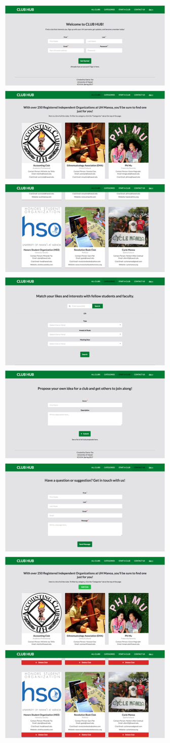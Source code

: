 ![](https://raw.githubusercontent.com/dannytan/final-project-mockup/master/doc/landing-page.png)

![](https://raw.githubusercontent.com/dannytan/final-project-mockup/master/doc/home-page-1.png)

![](https://raw.githubusercontent.com/dannytan/final-project-mockup/master/doc/home-page-2.png)

![](https://raw.githubusercontent.com/dannytan/final-project-mockup/master/doc/categories-page.png)

![](https://raw.githubusercontent.com/dannytan/final-project-mockup/master/doc/start-a-club-page.png)

![](https://raw.githubusercontent.com/dannytan/final-project-mockup/master/doc/contact-us-page.png)

![](https://raw.githubusercontent.com/dannytan/final-project-mockup/master/doc/admin-home-page-1.png)

![](https://raw.githubusercontent.com/dannytan/final-project-mockup/master/doc/admin-home-page-2.png)
